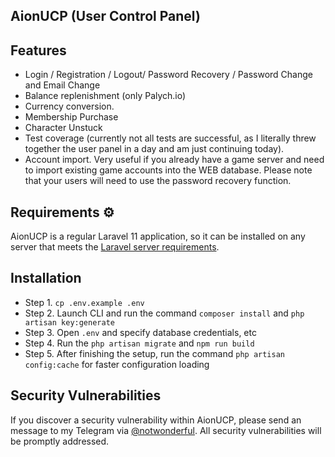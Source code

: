 ## AionUCP (User Control Panel)

## Features

- Login / Registration / Logout/ Password Recovery / Password Change and Email Change
- Balance replenishment (only Palych.io)
- Currency conversion.
- Membership Purchase
- Character Unstuck
- Test coverage (currently not all tests are successful, as I literally threw together the user panel in a day and am just continuing today).
- Account import. Very useful if you already have a game server and need to import existing game accounts into the WEB database. Please note that your users will need to use the password recovery function.

## Requirements ⚙️

AionUCP is a regular Laravel 11 application, so it can be installed on any server that meets the [Laravel server requirements](https://laravel.com/docs/11.x/deployment#server-requirements). 

## Installation

- Step 1. `cp .env.example .env`
- Step 2. Launch CLI and run the command `composer install` and `php artisan key:generate`
- Step 3. Open `.env` and specify database credentials, etc
- Step 4. Run the `php artisan migrate` and `npm run build`
- Step 5. After finishing the setup, run the command `php artisan config:cache` for faster configuration loading

## Security Vulnerabilities

If you discover a security vulnerability within AionUCP, please send an message to my Telegram via [@notwonderful](https://t.me/notwonderful). All security vulnerabilities will be promptly addressed.
